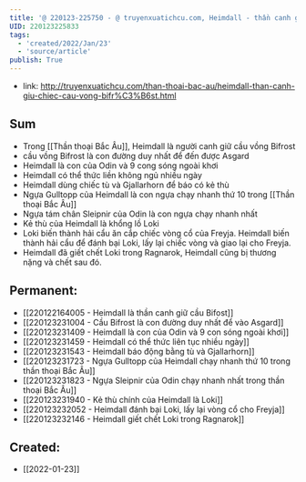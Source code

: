 ```yaml
---
title: '@ 220123-225750 - @ truyenxuatichcu.com, Heimdall - thần canh giữ chiếc cầu vồng Bifrost'
UID: 220123225833
tags:
  - 'created/2022/Jan/23'
  - 'source/article'
publish: True
---
```

- link: http://truyenxuatichcu.com/than-thoai-bac-au/heimdall-than-canh-giu-chiec-cau-vong-bifr%C3%B6st.html

## Sum
- Trong [[Thần thoại Bắc Âu]], Heimdall là người canh giữ cầu vồng Bifrost
- cầu vồng Bifrost là con đường duy nhất để đến được Asgard
- Heimdall là con của Odin và 9 cong sóng ngoài khơi
- Heimdall có thể thức liền không ngủ nhiều ngày
- Heimdall dùng chiếc tù và Gjallarhorn để báo có kẻ thù
- Ngựa Gulltopp của Heimdall là con ngựa chạy nhanh thứ 10 trong [[Thần thoại Bắc Âu]]
- Ngựa tám chân Sleipnir của Odin là con ngựa chạy nhanh nhất
- Kẻ thù của Heimdall là khổng lồ Loki
- Loki biến thành hải cẩu ăn cắp chiếc vòng cổ của Freyja. Heimdall biến thành hải cẩu để đánh bại Loki, lấy lại chiếc vòng và giao lại cho Freyja.
- Heimdall đã giết chết Loki trong Ragnarok, Heimdall cũng bị thương nặng và chết sau đó.

## Permanent:
- [[220122164005 - Heimdall là thần canh giữ cầu Bifost]]
- [[220123231004 - Cầu Bifrost là con đường duy nhất để vào Asgard]]
- [[220123231409 - Heimdall là con của Odin và 9 con sóng ngoài khơi]]
- [[220123231459 - Heimdall có thể thức liên tục nhiều ngày]]
- [[220123231543 - Heimdall báo động bằng tù và Gjallarhorn]]
- [[220123231723 - Ngựa Gulltopp của Heimdall chạy nhanh thứ 10 trong thần thoại Bắc Âu]]
- [[220123231823 - Ngựa Sleipnir của Odin chạy nhanh nhất trong thần thoại Bắc Âu]]
- [[220123231940 - Kẻ thù chính của Heimdall là Loki]]
- [[220123232052 - Heimdall đánh bại Loki, lấy lại vòng cổ cho Freyja]]
- [[220123232146 - Heimdall giết chết Loki trong Ragnarok]]


## Created:
- [[2022-01-23]]
